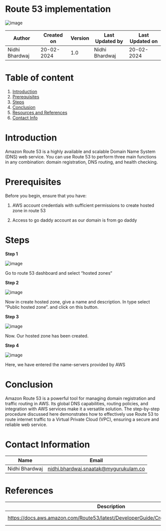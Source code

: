 # Route 53 implementation



![image](https://github.com/CodeOps-Hub/Documentation/assets/156644891/aaa2bb4c-2296-4620-a24f-aabd5d05432f)








| Author                                                           | Created on  | Version    | Last Updated by | Last Updated on |
| ---------------------------------------------------------------- | ----------- | ---------- | --------------- | --------------- |
| Nidhi Bhardwaj                                                    | 20-02-2024  | 1.0        | Nidhi Bhardwaj   | 20-02-2024      |




# Table of content 

1. [Introduction](#Introduction)
2. [Prerequisites](#Prerequisites)
3. [Steps](#Steps)
4. [Conclusion](#Conclusion) 
5. [Resources and References](#Resources-and-References)
6. [Contact Info](#Contact-Info)


# Introduction 

Amazon Route 53 is a highly available and scalable Domain Name System (DNS) web service. You can use Route 53 to perform three main functions in any combination: domain registration, DNS routing, and health checking.



# Prerequisites 

Before you begin, ensure that you have:

1. AWS account credentials with sufficient permissions to create hosted zone in route 53

2. Access to go daddy account as our domain is from go daddy




# Steps


**Step 1**





![image](https://github.com/CodeOps-Hub/Documentation/assets/156644891/c0cdb81f-7d3c-4217-9aa4-ffec7b8ca1a7)



Go to route 53 dashboard and select “hosted zones“




**Step 2**



![image](https://github.com/CodeOps-Hub/Documentation/assets/156644891/0d6b26a7-5b57-468d-810d-288a8765c745)



Now in create hosted zone, give a name and description. In type select “Public hosted zone”. and click on this button. 




**Step 3**




![image](https://github.com/CodeOps-Hub/Documentation/assets/156644891/5a191e74-7f7a-46fa-a3d0-730302f0d8f0)





Now. Our hosted zone has been created. 


**Step 4**




![image](https://github.com/CodeOps-Hub/Documentation/assets/156644891/8fdc6111-99f4-4bc5-8f22-d3002dd549c2)




Here, we have entered the name-servers provided by AWS




# Conclusion


Amazon Route 53 is a powerful tool for managing domain registration and traffic routing in AWS. Its global DNS capabilities, routing policies, and integration with AWS services make it a versatile solution. The step-by-step procedure discussed here demonstrates how to effectively use Route 53 to route internet traffic to a Virtual Private Cloud (VPC), ensuring a secure and reliable web service.




# Contact Information

|     Name         | Email  |
| -----------------| ------------------------------------ |
| Nidhi Bhardwaj    | nidhi.bhardwaj.snaatak@mygurukulam.co |



# References 


| Description                  | References  |
| ------------------------ | ---------------------------------------------|
|https://docs.aws.amazon.com/Route53/latest/DeveloperGuide/CreatingHostedZone.html|officaial documentation |






